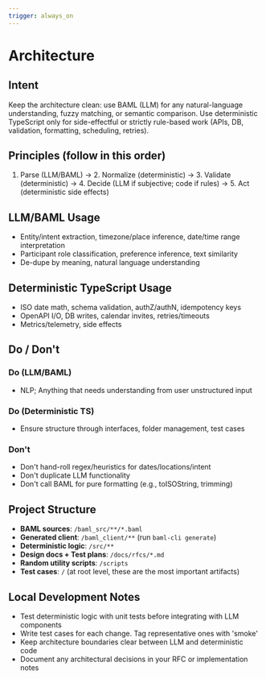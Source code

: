 ```yaml
---
trigger: always_on
---
```



# Architecture

## Intent
Keep the architecture clean: use BAML (LLM) for any natural-language understanding, fuzzy matching, or semantic comparison. Use deterministic TypeScript only for side-effectful or strictly rule-based work (APIs, DB, validation, formatting, scheduling, retries).

## Principles (follow in this order)
1. Parse (LLM/BAML) → 2. Normalize (deterministic) → 3. Validate (deterministic) → 4. Decide (LLM if subjective; code if rules) → 5. Act (deterministic side effects)

## LLM/BAML Usage
- Entity/intent extraction, timezone/place inference, date/time range interpretation
- Participant role classification, preference inference, text similarity
- De-dupe by meaning, natural language understanding

## Deterministic TypeScript Usage
- ISO date math, schema validation, authZ/authN, idempotency keys
- OpenAPI I/O, DB writes, calendar invites, retries/timeouts
- Metrics/telemetry, side effects

## Do / Don't

### Do (LLM/BAML)
- NLP; Anything that needs understanding from user unstructured input

### Do (Deterministic TS)
- Ensure structure through interfaces, folder management, test cases

### Don't
- Don't hand-roll regex/heuristics for dates/locations/intent
- Don't duplicate LLM functionality
- Don't call BAML for pure formatting (e.g., toISOString, trimming)

## Project Structure
- **BAML sources**: `/baml_src/**/*.baml`
- **Generated client**: `/baml_client/**` (run `baml-cli generate`)
- **Deterministic logic**: `/src/**`
- **Design docs + Test plans**: `/docs/rfcs/*.md`
- **Random utility scripts**: `/scripts` 
- **Test cases**: `/` (at root level, these are the most important artifacts)

## Local Development Notes
- Test deterministic logic with unit tests before integrating with LLM components
- Write test cases for each change. Tag representative ones with 'smoke'
- Keep architecture boundaries clear between LLM and deterministic code
- Document any architectural decisions in your RFC or implementation notes